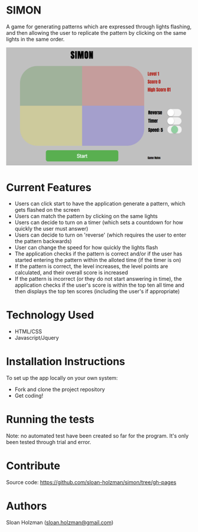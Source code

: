 # SIMON

A game for generating patterns which are expressed through lights flashing, and then allowing the user to replicate the pattern by clicking on the same lights in the same order.

![preview](simon-preview.tiff)

# Current Features

- Users can click start to have the application generate a pattern, which gets flashed on the screen
- Users can match the pattern by clicking on the same lights
- Users can decide to turn on a timer (which sets a countdown for how quickly the user must answer)
- Users can decide to turn on 'reverse' (which requires the user to enter the pattern backwards)
- User can change the speed for how quickly the lights flash
- The application checks if the pattern is correct and/or if the user has started entering the pattern within the alloted time (if the timer is on)
- If the pattern is correct, the level increases, the level points are calculated, and their overall score is increased
- If the pattern is incorrect (or they do not start answering in time), the application checks if the user's score is within the top ten all time and then displays the top ten scores (including the user's if appropriate)

# Technology Used

- HTML/CSS
- Javascript/Jquery

# Installation Instructions

To set up the app locally on your own system:

- Fork and clone the project repository
- Get coding!

# Running the tests

Note: no automated test have been created so far for the program.  It's only been tested through trial and error.

# Contribute

Source code: https://github.com/sloan-holzman/simon/tree/gh-pages

# Authors

Sloan Holzman (sloan.holzman@gmail.com)

